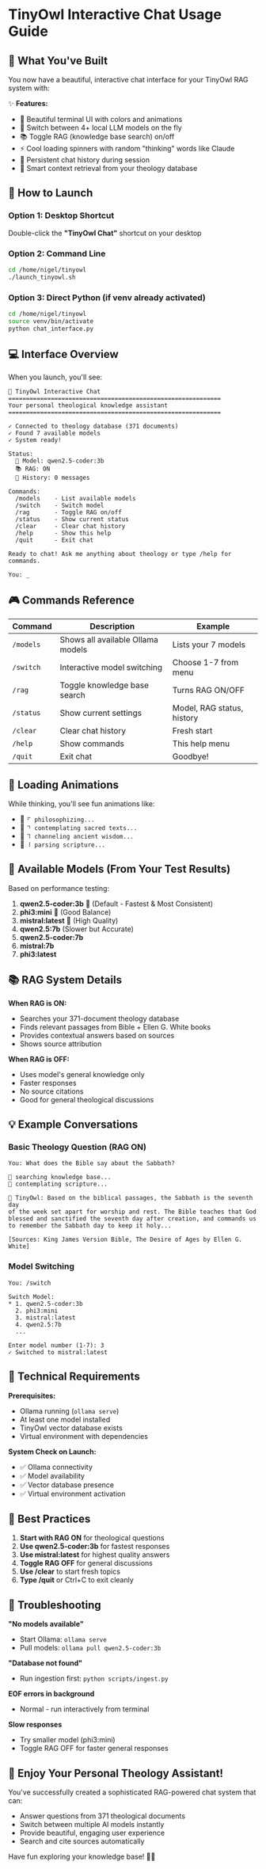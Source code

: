 # TinyOwl Interactive Chat Usage Guide

## 🦉 What You've Built

You now have a beautiful, interactive chat interface for your TinyOwl RAG system with:

✨ **Features:**
- 🎨 Beautiful terminal UI with colors and animations
- 🤖 Switch between 4+ local LLM models on the fly  
- 📚 Toggle RAG (knowledge base search) on/off
- ⚡ Cool loading spinners with random "thinking" words like Claude
- 💬 Persistent chat history during session
- 🎯 Smart context retrieval from your theology database

## 🚀 How to Launch

### Option 1: Desktop Shortcut
Double-click the **"TinyOwl Chat"** shortcut on your desktop

### Option 2: Command Line
```bash
cd /home/nigel/tinyowl
./launch_tinyowl.sh
```

### Option 3: Direct Python (if venv already activated)
```bash
cd /home/nigel/tinyowl
source venv/bin/activate
python chat_interface.py
```

## 💻 Interface Overview

When you launch, you'll see:

```
🦉 TinyOwl Interactive Chat
============================================================
Your personal theological knowledge assistant
============================================================

✓ Connected to theology database (371 documents)
✓ Found 7 available models
✓ System ready!

Status:
  🤖 Model: qwen2.5-coder:3b
  📚 RAG: ON
  💬 History: 0 messages

Commands:
  /models    - List available models
  /switch    - Switch model
  /rag       - Toggle RAG on/off
  /status    - Show current status
  /clear     - Clear chat history
  /help      - Show this help
  /quit      - Exit chat

Ready to chat! Ask me anything about theology or type /help for commands.

You: _
```

## 🎮 Commands Reference

| Command | Description | Example |
|---------|-------------|---------|
| `/models` | Shows all available Ollama models | Lists your 7 models |
| `/switch` | Interactive model switching | Choose 1-7 from menu |
| `/rag` | Toggle knowledge base search | Turns RAG ON/OFF |
| `/status` | Show current settings | Model, RAG status, history |
| `/clear` | Clear chat history | Fresh start |
| `/help` | Show commands | This help menu |
| `/quit` | Exit chat | Goodbye! |

## 🔮 Loading Animations

While thinking, you'll see fun animations like:
- 🔄 `⠋ philosophizing...`
- 🔄 `⠙ contemplating sacred texts...`  
- 🔄 `⠹ channeling ancient wisdom...`
- 🔄 `⠸ parsing scripture...`

## 🤖 Available Models (From Your Test Results)

Based on performance testing:

1. **qwen2.5-coder:3b** 🥇 (Default - Fastest & Most Consistent)
2. **phi3:mini** 🥈 (Good Balance) 
3. **mistral:latest** 🥉 (High Quality)
4. **qwen2.5:7b** (Slower but Accurate)
5. **qwen2.5-coder:7b**
6. **mistral:7b** 
7. **phi3:latest**

## 📚 RAG System Details

**When RAG is ON:**
- Searches your 371-document theology database
- Finds relevant passages from Bible + Ellen G. White books
- Provides contextual answers based on sources
- Shows source attribution

**When RAG is OFF:**
- Uses model's general knowledge only
- Faster responses
- No source citations
- Good for general theological discussions

## 💡 Example Conversations

### Basic Theology Question (RAG ON)
```
You: What does the Bible say about the Sabbath?

🔄 searching knowledge base...
🔄 contemplating scripture...

🦉 TinyOwl: Based on the biblical passages, the Sabbath is the seventh day 
of the week set apart for worship and rest. The Bible teaches that God 
blessed and sanctified the seventh day after creation, and commands us 
to remember the Sabbath day to keep it holy...

[Sources: King James Version Bible, The Desire of Ages by Ellen G. White]
```

### Model Switching
```
You: /switch

Switch Model:
* 1. qwen2.5-coder:3b
  2. phi3:mini
  3. mistral:latest
  4. qwen2.5:7b
  ...

Enter model number (1-7): 3
✓ Switched to mistral:latest
```

## 🔧 Technical Requirements

**Prerequisites:**
- Ollama running (`ollama serve`)
- At least one model installed
- TinyOwl vector database exists
- Virtual environment with dependencies

**System Check on Launch:**
- ✅ Ollama connectivity
- ✅ Model availability  
- ✅ Vector database presence
- ✅ Virtual environment activation

## 🎯 Best Practices

1. **Start with RAG ON** for theological questions
2. **Use qwen2.5-coder:3b** for fastest responses
3. **Use mistral:latest** for highest quality answers
4. **Toggle RAG OFF** for general discussions
5. **Use /clear** to start fresh topics
6. **Type /quit** or Ctrl+C to exit cleanly

## 🐛 Troubleshooting

**"No models available"**
- Start Ollama: `ollama serve`
- Pull models: `ollama pull qwen2.5-coder:3b`

**"Database not found"** 
- Run ingestion first: `python scripts/ingest.py`

**EOF errors in background**
- Normal - run interactively from terminal

**Slow responses**
- Try smaller model (phi3:mini)
- Toggle RAG OFF for faster general responses

## 🎉 Enjoy Your Personal Theology Assistant!

You've successfully created a sophisticated RAG-powered chat system that can:
- Answer questions from 371 theological documents
- Switch between multiple AI models instantly
- Provide beautiful, engaging user experience
- Search and cite sources automatically

Have fun exploring your knowledge base! 🦉✨